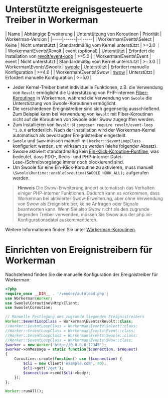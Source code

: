 # Unterstützte ereignisgesteuerte Treiber in Workerman

| Name  | Abhängige Erweiterung | Unterstützung von Koroutinen |  Priorität  |  Workerman-Version  |
|-----|------|--|-----|
|  Workerman\Events\Select   |   Keine   | Nicht unterstützt  |  Standardmäßig vom Kernel unterstützt   |  >=3.0  ｜
|  Workerman\Events\Revolt   |   event (optional)   | Unterstützt |  Erfordert die Installation von [revolt/event-loop](https://github.com/revoltphp/event-loop)   |  >=5.0  |
|  Workerman\Events\Event   |   event   | Nicht unterstützt |  Standardmäßig vom Kernel unterstützt   |  >=3.0  |
|  Workerman\Events\Swoole   |  [swoole](https://github.com/swoole/swoole-src)   | Unterstützt |  Erfordert manuelle Konfiguration   |  >=4.0  |
|  Workerman\Events\Swow   |   [swow](https://github.com/swow/swow)   | Unterstützt |  Erfordert manuelle Konfiguration   |  >=5.0  |

* Jeder Kernel-Treiber bietet individuelle Funktionen, z.B. die Verwendung von `Revolt` ermöglicht die Unterstützung von PHP-internen [Fiber-Koroutinen](https://www.php.net/manual/zh/language.fibers.php) in Workerman, während die Verwendung von `Swoole` die Unterstützung von Swoole-Koroutinen ermöglicht.
* Die verschiedenen Ereignistreiber sind sich gegenseitig ausschließend. Zum Beispiel kann bei Verwendung von `Revolt` mit Fiber-Koroutinen nicht auf die Koroutinen von Swoole oder Swow zugegriffen werden.
* Zum Installieren von `Revolt` ist `composer require revolt/event-loop ^1.0.0` erforderlich. Nach der Installation wird der Workerman-Kernel automatisch als bevorzugter Ereignistreiber eingestellt.
* `Swoole` und `Swow` müssen manuell mit `Worker::$eventLoopClass` konfiguriert werden, um wirksam zu werden (siehe folgender Absatz).
* Swoole aktiviert standardmäßig kein [Ein-Klick-Koroutine-Runtime](https://wiki.swoole.com/#/runtime?id=runtime), was bedeutet, dass PDO-, Redis- und PHP-interner Datei-Lese-/Schreibvorgänge immer noch blockierend sind.
* Um Swoole für eine Ein-Klick-Koroutine zu aktivieren, muss manuell `\Swoole\Runtime::enableCoroutine(SWOOLE_HOOK_ALL);` aufgerufen werden.

> **Hinweis**
> Die Swow-Erweiterung ändert automatisch das Verhalten einiger PHP-interner Funktionen. Dadurch kann es vorkommen, dass Workerman bei aktivierter Swow-Erweiterung, aber ohne Verwendung von Swow als Ereignistreiber, keine Anfragen oder Signale beantworten kann. Wenn Sie also Swow nicht als den zugrunde liegenden Treiber verwenden, müssen Sie Swow aus der php.ini-Konfigurationsdatei auskommentieren.

Weitere Informationen finden Sie unter [Workerman-Koroutinen](../fiber.md).

# Einrichten von Ereignistreibern für Workerman

Nachstehend finden Sie die manuelle Konfiguration der Ereignistreiber für Workerman:

```php
<?php
require_once __DIR__ . '/vendor/autoload.php';
use Workerman\Worker;
use Swoole\Coroutine\Http\Client;
use Swoole\Coroutine;

// Manuelle Festlegung des zugrunde liegenden Ereignistreibers
Worker::$eventLoopClass = Workerman\Events\Revolt::class;
//Worker::$eventLoopClass = Workerman\Events\Select::class;
//Worker::$eventLoopClass = Workerman\Events\Event::class;
//Worker::$eventLoopClass = Workerman\Events\Swoole::class;
//Worker::$eventLoopClass = Workerman\Events\Swow::class;
$worker = new Worker('http://0.0.0.0:12345');
$worker->onMessage = static function($connection, $request)
{
    Coroutine::create(function() use ($connection) {
        $cli = new Client('example.com', 80);
        $cli->get('/get');
        $connection->send($cli->body);
    });
};

Worker::runAll();
```
